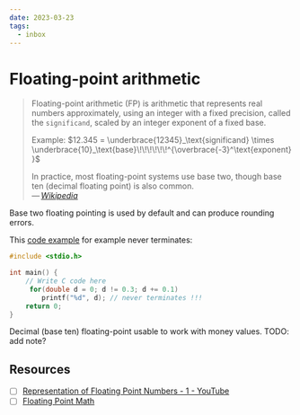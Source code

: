 ```yaml
---
date: 2023-03-23
tags:
  - inbox
---
```


# Floating-point arithmetic

> Floating-point arithmetic (FP) is arithmetic that represents real numbers
> approximately, using an integer with a fixed precision, called the
> `significand`, scaled by an integer exponent of a fixed base.
>
> Example:
> $12.345 = \underbrace{12345}_\text{significand} \times \underbrace{10}_\text{base}\!\!\!\!\!\!^{\overbrace{-3}^\text{exponent}}$
>
> In practice, most floating-point systems use base two, though base ten
> (decimal floating point) is also common.\
> — <cite>[Wikipedia](https://en.wikipedia.org/wiki/Floating-point_arithmetic)</cite>

Base two floating pointing is used by default and can produce rounding errors.

This [code example](https://onlinegdb.com/EsZMTfVd8) for example never
terminates:

```c
#include <stdio.h>

int main() {
    // Write C code here
     for(double d = 0; d != 0.3; d += 0.1)
        printf("%d", d); // never terminates !!!
    return 0;
}
```

Decimal (base ten) floating-point usable to work with money values. TODO: add
note?

## Resources

- [ ] [Representation of Floating Point Numbers - 1 - YouTube](https://www.youtube.com/watch?v=ji3SfClm8TU)
- [ ] [Floating Point Math](https://0.30000000000000004.com/)
